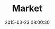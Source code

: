 ---
layout: post
title:  "Market"
number: "82"
date:   2015-03-23 08:00:30
large-image: "https://farm9.staticflickr.com/8746/16704351987_6cbd1bc65a_k.jpg"
---